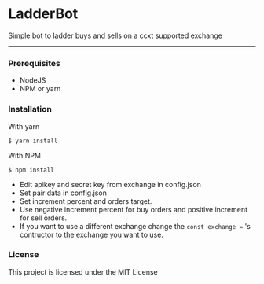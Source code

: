 LadderBot
=======================================

Simple bot to ladder buys and sells on a ccxt supported exchange

* * *
### Prerequisites
- NodeJS
- NPM or yarn

### Installation
With yarn
```shell
$ yarn install
```
With NPM
```shell
$ npm install
```
*   Edit apikey and secret key from exchange in config.json
*   Set pair data in config.json
*   Set increment percent and orders target.
*   Use negative increment percent for buy orders and positive increment for sell orders.
*   If you want to use a different exchange change the `const exchange =` 's contructor to the exchange you want to use.

### License

This project is licensed under the MIT License